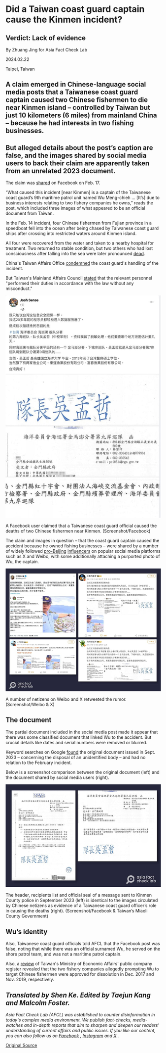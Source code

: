# Did a Taiwan coast guard captain cause the Kinmen incident?

## Verdict: Lack of evidence

By Zhuang Jing for Asia Fact Check Lab

2024.02.22

Taipei, Taiwan

## A claim emerged in Chinese-language social media posts that a Taiwanese coast guard captain caused two Chinese fishermen to die near Kinmen island – controlled by Taiwan but just 10 kilometers (6 miles) from mainland China – because he had interests in two fishing businesses.

## But alleged details about the post’s caption are false, and the images shared by social media users to back their claim are apparently taken from an unrelated 2023 document.

The claim was [shared](https://archive.ph/Yhqh3) on Facebook on Feb. 17.

“What caused this incident [near Kinmen] is a captain of the Taiwanese coast guard’s 9th maritime patrol unit named Wu Meng-chieh … [It’s] due to business interests relating to two fishery companies he owns,” reads the post, which included three images of what appeared to be an official document from Taiwan.

In the Feb. 14 incident, four Chinese fishermen from Fujian province in a speedboat fell into the ocean after being chased by Taiwanese coast guard ships after crossing into restricted waters around Kinmen island.

All four were recovered from the water and taken to a nearby hospital for treatment. Two returned to stable condition, but two others who had lost consciousness after falling into the sea were later pronounced [dead](https://archive.ph/AUjKZ).

China's Taiwan Affairs Office [condemned](https://archive.ph/qnfJD) the coast guard's handling of the incident.

But Taiwan's Mainland Affairs Council [stated](https://archive.ph/P0z8Z) that the relevant personnel "performed their duties in accordance with the law without any misconduct."

![1.jpg](images/IJZ2FB4FEH4DCFQKEGXEQKNMGQ.jpg)

A Facebook user claimed that a Taiwanese coast guard official caused the deaths of two Chinese fishermen near Kinmen. (Screenshot/Facebook)

The claim and images in question – that the coast guard captain caused the accident because he owned fishing businesses – were shared by a number of widely followed [pro-Beijing](https://archive.ph/BQwRg) [influencers](https://archive.ph/o1REA) on popular social media platforms such as X and Weibo, with some additionally attaching a purported photo of Wu, the captain.

![2.jpg](images/BVEA5NYG6OSE2POUPMZ45LGAH4.jpg)

A number of netizens on Weibo and X retweeted the rumor. (Screenshot/Weibo & X)

## The document

The partial document included in the social media post made it appear that there was some classified document that linked Wu to the accident. But crucial details like dates and serial numbers were removed or blurred.

Keyword searches on Google [found](https://www.miaoli.gov.tw/social_affairs/News_Content.aspx?n=5649&s=693800) the original document issued in Sept. 2023 – concerning the disposal of an unidentified body – and had no relation to the February incident.

Below is a screenshot comparison between the original document (left) and the document shared by social media users (right).

![3.jpg](images/35HTDTKI34AG7JDKK4DOE7DSYQ.jpg)

The header, recipients list and official seal of a message sent to Kinmen County police in September 2023 (left) is identical to the images circulated by Chinese netizens as evidence of a Taiwanese coast guard officer’s role in causing the deaths (right). (Screenshot/Facebook & Taiwan’s Miaoli County Government)

## Wu’s identity

Also, Taiwanese coast guard officials told AFCL that the Facebook post was false, noting that while there was an official surnamed Wu, he served on the shore patrol team, and was not a maritime patrol captain.

Also, a [review](https://data.gcis.nat.gov.tw/od/detail?oid=4302E583-A7B5-4BE2-A3D6-9707B1AACE1C#moreBtn) of Taiwan's Ministry of Economic Affairs' public company register revealed that the two fishery companies allegedly prompting Wu to target Chinese fishermen were approved for dissolution in Dec. 2017 and Nov. 2019, respectively.

## *Translated by Shen Ke. Edited by Taejun Kang and Malcolm Foster.*

*Asia Fact Check Lab (AFCL) was established to counter disinformation in today's complex media environment. We publish fact-checks, media-watches and in-depth reports that aim to sharpen and deepen our readers' understanding of current affairs and public issues. If you like our content, you can also follow us on*   [*Facebook*](https://www.facebook.com/asiafactchecklabcn)  *,*   [*Instagram*](https://www.instagram.com/asiafactchecklab/)   *and*   [*X*](https://twitter.com/AFCL_eng)  *.*



[Original Source](https://www.rfa.org/english/news/afcl/fact-check-kinmen-fishing-incident-02222024154339.html)